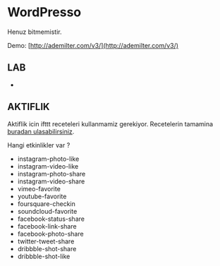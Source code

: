 WordPresso
================================
Henuz bitmemistir.

Demo: [http://ademilter.com/v3/](http://ademilter.com/v3/)


LAB
-------------------------
-

AKTIFLIK
-------------------------
Aktiflik icin ifttt receteleri kullanmamiz gerekiyor.
Recetelerin tamamina [buradan ulasabilirsiniz](https://ifttt.com/p/ademilter).

Hangi etkinlikler var ?
* instagram-photo-like
* instagram-video-like
* instagram-photo-share
* instagram-video-share
* vimeo-favorite
* youtube-favorite
* foursquare-checkin
* soundcloud-favorite
* facebook-status-share
* facebook-link-share
* facebook-photo-share
* twitter-tweet-share
* dribbble-shot-share
* dribbble-shot-like
